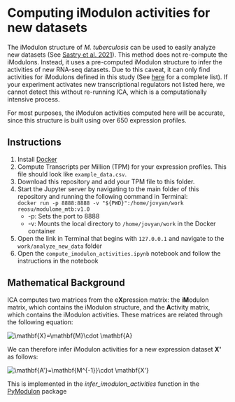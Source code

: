 # Computing iModulon activities for new datasets

The iModulon structure of *M. tuberculosis* can be used to easily analyze new datasets (See [Sastry et al. 2021](https://www.biorxiv.org/content/10.1101/2021.07.01.450581v1)). This method does not re-compute the iModulons. Instead, it uses a pre-computed iModulon structure to infer the activities of new RNA-seq datasets. Due to this caveat, it can only find activities for iModulons defined in this study (See [here](https://imodulondb.org/dataset.html?organism=m_tuberculosis&dataset=modulome) for a complete list). If your experiment activates new transcriptional regulators not listed here, we cannot detect this without re-running ICA, which is a computationally intensive process.

For most purposes, the iModulon activities computed here will be accurate, since this structure is built using over 650 expression profiles.

## Instructions
1. Install [Docker](https://docs.docker.com/get-docker/)
2. Compute Transcripts per Million (TPM) for your expression profiles. This file should look like `example_data.csv`.
3. Download this repository and add your TPM file to this folder.
4. Start the Jupyter server by navigating to the main folder of this repository and running the following command in Terminal:  
    `docker run -p 8888:8888 -v "${PWD}":/home/jovyan/work reosu/modulome_mtb:v1.0`
    * -p: Sets the port to 8888
    * -v: Mounts the local directory to `/home/jovyan/work` in the Docker container
5. Open the link in Terminal that begins with `127.0.0.1` and navigate to the `work/analyze_new_data` folder
6. Open the `compute_imodulon_activities.ipynb` notebook and follow the instructions in the notebook

## Mathematical Background

ICA computes two matrices from the e**X**pression matrix: the i**M**odulon matrix, which contains the iModulon structure, and the **A**ctivity matrix, which contains the iModulon activities. These matrices are related through the following equation:

<img src="https://latex.codecogs.com/png.latex?\mathbf{X}=\mathbf{M}\cdot&space;\mathbf{A}" title="\mathbf{X}=\mathbf{M}\cdot \mathbf{A}" /></a>

We can therefore infer iModulon activities for a new expression dataset **X'** as follows:

<img src="https://latex.codecogs.com/png.latex?\mathbf{A'}=\mathbf{M^{-1}}\cdot&space;\mathbf{X'}" title="\mathbf{A'}=\mathbf{M^{-1}}\cdot \mathbf{X'}" /></a>

This is implemented in the *infer_imodulon_activities* function in the [PyModulon](https://pymodulon.readthedocs.io/en/latest/) package
